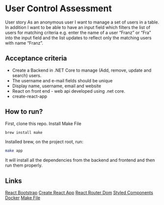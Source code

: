 
# User Control Assessment
User story 
As an anonymous user I want to manage a set of users in a table. In addition I want to be able to have an input field which filters the list of users for matching criteria e.g. enter the name of a user “Franz” or “Fra” into the input field and the list updates to reflect only the matching users with name “Franz”.

## Acceptance criteria
 - Create a Backend in .NET Core to manage (Add, remove, update and
   search) users.
 - The username and e-mail fields should be unique
 - Display name, username, email and website
 -  React on front end - web api developed using .net core.
 -  create-react-app 

## How to run?
First, clone this repo.
Install Make File 
```bash
brew install make
```
Installed brew, on the project root, run:
```bash
make app
```
It will install all the dependencies from the backend and frontend and then run them properly. 


## Links
[React Bootstrap](https://react-bootstrap.github.io/)
[Create React App](https://github.com/facebook/create-react-app)
[React Router Dom](https://reactrouter.com/en/main)
[Styled Components](https://styled-components.com/)
[Docker](https://www.docker.com/)
[Make File](https://formulae.brew.sh/formula/make)
